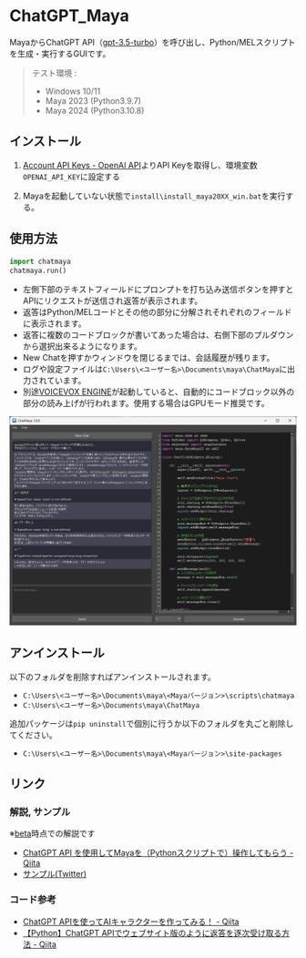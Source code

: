 # ChatGPT_Maya
MayaからChatGPT API（[gpt-3.5-turbo](https://platform.openai.com/docs/guides/chat)）を呼び出し、Python/MELスクリプトを生成・実行するGUIです。  

> テスト環境 :
> * Windows 10/11
> * Maya 2023 (Python3.9.7)
> * Maya 2024 (Python3.10.8)

## インストール
1. [Account API Keys - OpenAI API](https://platform.openai.com/account/api-keys)よりAPI Keyを取得し、環境変数`OPENAI_API_KEY`に設定する  

2. Mayaを起動していない状態で`install\install_maya20XX_win.bat`を実行する。

## 使用方法
```python
import chatmaya
chatmaya.run()
```

* 左側下部のテキストフィールドにプロンプトを打ち込み送信ボタンを押すとAPIにリクエストが送信され返答が表示されます。
* 返答はPython/MELコードとその他の部分に分解されそれぞれのフィールドに表示されます。
* 返答に複数のコードブロックが書いてあった場合は、右側下部のプルダウンから選択出来るようになります。
* New Chatを押すかウィンドウを閉じるまでは、会話履歴が残ります。
* ログや設定ファイルは`C:\Users\<ユーザー名>\Documents\maya\ChatMaya`に出力されています。
* 別途[VOICEVOX ENGINE](https://github.com/VOICEVOX/voicevox_engine)が起動していると、自動的にコードブロック以外の部分の読み上げが行われます。使用する場合はGPUモード推奨です。

![example3](.images/example3.png)

## アンインストール
以下のフォルダを削除すればアンインストールされます。
* `C:\Users\<ユーザー名>\Documents\maya\<Mayaバージョン>\scripts\chatmaya`
* `C:\Users\<ユーザー名>\Documents\maya\ChatMaya`

追加パッケージは`pip uninstall`で個別に行うか以下のフォルダを丸ごと削除してください。
* `C:\Users\<ユーザー名>\Documents\maya\<Mayaバージョン>\site-packages`

## リンク
### 解説, サンプル
※[beta](https://github.com/akasaki1211/ChatGPT_Maya/tree/beta)時点での解説です
* [ChatGPT API を使用してMayaを（Pythonスクリプトで）操作してもらう - Qiita](https://qiita.com/akasaki1211/items/34d0f89e0ae2c6efaf48)
* [サンプル(Twitter)](https://twitter.com/akasaki1211/status/1632704327340150787)

### コード参考
* [ChatGPT APIを使ってAIキャラクターを作ってみる！ - Qiita](https://qiita.com/sakasegawa/items/db2cff79bd14faf2c8e0)
* [【Python】ChatGPT APIでウェブサイト版のように返答を逐次受け取る方法 - Qiita](https://qiita.com/Cartelet/items/cfc07fc499b6ebbc7dde)